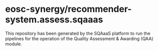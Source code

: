 # eosc-synergy/recommender-system.assess.sqaaas
This repository has been generated by the SQAaaS platform to run the pipelines
for the operation of the
Quality Assessment & Awarding (QAA)
module.